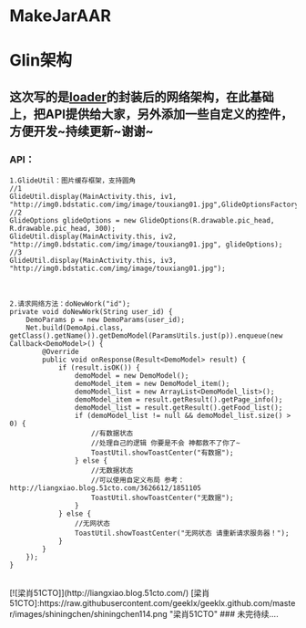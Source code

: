# MakeJarAAR
# Glin架构
## 这次写的是[loader](http://blog.csdn.net/qibin0506 "撸撸的博客")的封装后的网络架构，在此基础上，把API提供给大家，另外添加一些自定义的控件，方便开发~持续更新~谢谢~ <br> 

### API：
    1.GlideUtil：图片缓存框架，支持圆角
    //1
    GlideUtil.display(MainActivity.this, iv1, "http://img0.bdstatic.com/img/image/touxiang01.jpg",GlideOptionsFactory.get(GlideOptionsFactory.Type.RADIUS)); 
    //2
    GlideOptions glideOptions = new GlideOptions(R.drawable.pic_head, R.drawable.pic_head, 300);
    GlideUtil.display(MainActivity.this, iv2, "http://img0.bdstatic.com/img/image/touxiang01.jpg", glideOptions);
    //3
    GlideUtil.display(MainActivity.this, iv3, "http://img0.bdstatic.com/img/image/touxiang01.jpg");
<br>
    
    2.请求网络方法：doNewWork("id");
    private void doNewWork(String user_id) {
        DemoParams p = new DemoParams(user_id);
        Net.build(DemoApi.class, getClass().getName()).getDemoModel(ParamsUtils.just(p)).enqueue(new Callback<DemoModel>() {
            @Override
            public void onResponse(Result<DemoModel> result) {
                if (result.isOK()) {
                    demoModel = new DemoModel();
                    demoModel_item = new DemoModel_item();
                    demoModel_list = new ArrayList<DemoModel_list>();
                    demoModel_item = result.getResult().getPage_info();
                    demoModel_list = result.getResult().getFood_list();
                    if (demoModel_list != null && demoModel_list.size() > 0) {
                        //有数据状态
                        //处理自己的逻辑 你要是不会 神都救不了你了~
                        ToastUtil.showToastCenter("有数据");
                    } else {
                        //无数据状态
                        //可以使用自定义布局 参考：http://liangxiao.blog.51cto.com/3626612/1851105
                        ToastUtil.showToastCenter("无数据");
                    }
                } else {
                    //无网状态
                    ToastUtil.showToastCenter("无网状态 请重新请求服务器！");
                }
            }
        });
    } 
<br>
[![梁肖51CTO]](http://liangxiao.blog.51cto.com/)  
[梁肖51CTO]:https://raw.githubusercontent.com/geeklx/geeklx.github.com/master/images/shiningchen/shiningchen114.png "梁肖51CTO" 
### 未完待续....
